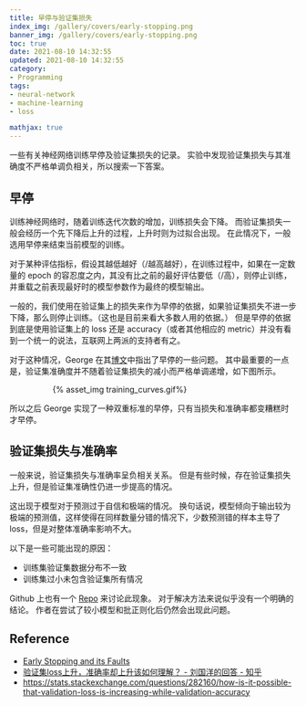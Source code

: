 ```yaml
---
title: 早停与验证集损失
index_img: /gallery/covers/early-stopping.png
banner_img: /gallery/covers/early-stopping.png
toc: true
date: 2021-08-10 14:32:55
updated: 2021-08-10 14:32:55
category:
- Programming
tags:
- neural-network
- machine-learning
- loss

mathjax: true
---
```

<!-- omit in toc -->

一些有关神经网络训练早停及验证集损失的记录。
实验中发现验证集损失与其准确度不严格单调负相关，所以搜索一下答案。

<!-- more -->

## 早停

训练神经网络时，随着训练迭代次数的增加，训练损失会下降。
而验证集损失一般会经历一个先下降后上升的过程，上升时则为过拟合出现。
在此情况下，一般选用早停来结束当前模型的训练。

对于某种评估指标，假设其越低越好（/越高越好），在训练过程中，如果在一定数量的 epoch 的容忍度之内，其没有比之前的最好评估要低（/高），则停止训练，并重载之前表现最好时的模型参数作为最终的模型输出。

一般的，我们使用在验证集上的损失来作为早停的依据，如果验证集损失不进一步下降，那么则停止训练。（这也是目前来看大多数人用的依据。）
但是早停的依据到底是使用验证集上的 loss 还是 accuracy（或者其他相应的 metric）并没有看到一个统一的说法，互联网上两派的支持者有之。

对于这种情况，George 在其[博文](http://alexadam.ca/ml/2018/08/03/early-stopping.html)中指出了早停的一些问题。
其中最重要的一点是，验证集准确度并不随着验证集损失的减小而严格单调递增，如下图所示。

<div style="width:70%;margin:auto">{% asset_img training_curves.gif%}</div>

所以之后 George 实现了一种双重标准的早停，只有当损失和准确率都变糟糕时才早停。

## 验证集损失与准确率

一般来说，验证集损失与准确率呈负相关关系。
但是有些时候，存在验证集损失上升，但是验证集准确性仍进一步提高的情况。

这出现于模型对于预测过于自信和极端的情况。
换句话说，模型倾向于输出较为极端的预测值，这样使得在同样数量分错的情况下，少数预测错的样本主导了 loss，但是对整体准确率影响不大。

以下是一些可能出现的原因：
- 训练集验证集数据分布不一致
- 训练集过小未包含验证集所有情况

Github 上也有一个 [Repo](https://github.com/thegregyang/LossUpAccUp) 来讨论此现象。
对于解决方法来说似乎没有一个明确的结论。
作者在尝试了较小模型和批正则化后仍然会出现此问题。

## Reference

- [Early Stopping and its Faults](http://alexadam.ca/ml/2018/08/03/early-stopping.html)
- [验证集loss上升，准确率却上升该如何理解？ - 刘国洋的回答 - 知乎](https://www.zhihu.com/question/318399418/answer/1202932315)
- https://stats.stackexchange.com/questions/282160/how-is-it-possible-that-validation-loss-is-increasing-while-validation-accuracy